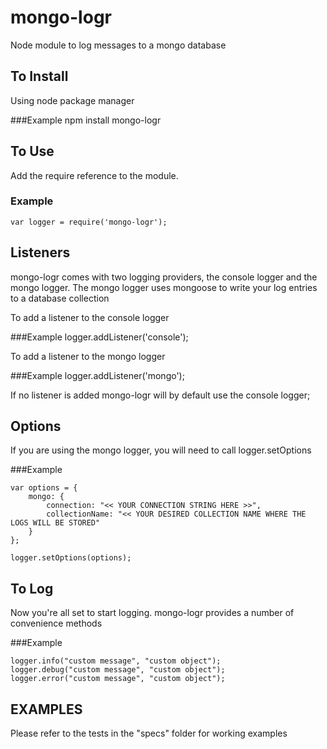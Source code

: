 mongo-logr
==========

Node module to log messages to a mongo database


To Install
----------

Using node package manager

###Example
    npm install mongo-logr


To Use
------

Add the require reference to the module.

### Example
    var logger = require('mongo-logr');

Listeners
---------

mongo-logr comes with two logging providers, the console logger and the mongo logger.  The mongo logger uses mongoose to write your log entries to a database collection

To add a listener to the console logger

###Example
    logger.addListener('console');

To add a listener to the mongo logger

###Example
    logger.addListener('mongo');


If no listener is added mongo-logr will by default use the console logger;


Options
-------

If you are using the mongo logger, you will need to call logger.setOptions

###Example

    var options = {
        mongo: {
            connection: "<< YOUR CONNECTION STRING HERE >>",
            collectionName: "<< YOUR DESIRED COLLECTION NAME WHERE THE LOGS WILL BE STORED"
        }
    };

    logger.setOptions(options);


To Log
------

Now you're all set to start logging.  mongo-logr provides a number of convenience methods

###Example

    logger.info("custom message", "custom object");
    logger.debug("custom message", "custom object");
    logger.error("custom message", "custom object");



EXAMPLES
--------

Please refer to the tests in the "specs" folder for working examples
